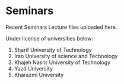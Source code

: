 # Seminars

Recent Seminars Lecture files uploaded here.

Under license of universities below:
1. Sharif University of Technology
2. Iran University of science and Technology
3. Khajeh Nasrir University of Technology
4. Yazd University
5. Kharazmi University

